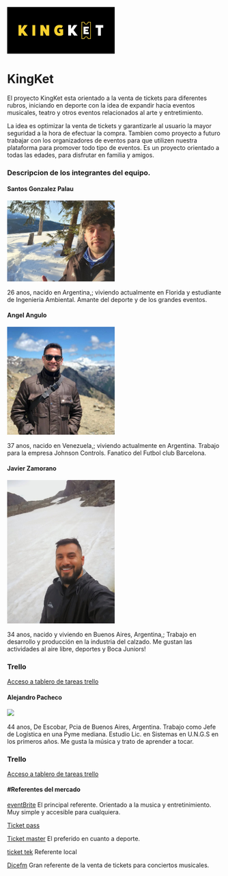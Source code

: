 <img src='sprint2/public/images/kingketLogo.jpg' width=50% text-align=center>
<h1 color=#F8D12F>KingKet</h1>

<p>El proyecto KingKet esta orientado a la venta de tickets para diferentes rubros, iniciando en deporte con la idea de expandir hacia eventos musicales, teatro y otros eventos relacionados al arte y entretimiento.</p>
<p>La idea es optimizar la venta de tickets y garantizarle al usuario la mayor seguridad a la hora de efectuar la compra. Tambien como proyecto a futuro trabajar con los organizadores de eventos para que utilizen nuestra plataforma para promover todo tipo de eventos.
Es un proyecto orientado a todas las edades, para disfrutar en familia y amigos.</p>

<h3 text-align=center>Descripcion de los integrantes del equipo.</h3>
<h4>Santos Gonzalez Palau</h4> 
<div>
<img src='images-integrantes\perfil-santos.jpg' width=50% text-align= center>
<p>26 anos, nacido en Argentina,; viviendo actualmente en Florida y estudiante de Ingenieria Ambiental. Amante del deporte y de los grandes     eventos.</p>
</div>

<h4>Angel Angulo </h4>
<div>
<img src='images-integrantes\Imagen_Angel_Angulo.jpg' width=50% text-align=center>
<p> 37 anos, nacido en Venezuela,; viviendo actualmente en Argentina. Trabajo para la empresa Johnson Controls. Fanatico del Futbol club Barcelona. </p>
</div>

<h4>Javier Zamorano</h4> 
<div>
<img src='images-integrantes\img-perfil-Javier-Zamorano.jpg' width=50% text-align= center>
<p>34 anos, nacido y viviendo en Buenos Aires, Argentina,; Trabajo en desarrollo y producción en la industria del calzado. Me gustan las actividades al aire libre, deportes y Boca Juniors! </p>
</div>
<h3>Trello</h3>
<a href="https://trello.com/b/ZQu5T9mm/proyecto-integrador-e-commerce-kingtek">Acceso a tablero de tareas trello</a>

<h4>Alejandro Pacheco</h4> 
<div>
<img src='images-integrantes\' width=50% text-align= center>
<p>44 anos, De Escobar, Pcia de Buenos Aires, Argentina. Trabajo como Jefe de Logística en una Pyme mediana. Estudio Lic. en Sistemas en U.N.G.S en los primeros años. Me gusta la música y trato de aprender a tocar. </p>
</div>
<h3>Trello</h3>
<a href="https://trello.com/b/ZQu5T9mm/proyecto-integrador-e-commerce-kingtek">Acceso a tablero de tareas trello</a>

<h4>#Referentes del mercado</h4>
<p> <a href="https://www.eventbrite.com/">eventBrite</a>  El principal referente. Orientado a la musica y entretinimiento. Muy simple y accesible para cualquiera.</p>
<p> <a href="https://ticketpass.org/"> Ticket pass</a></p>
<p> <a href="https://www.ticketmaster.com/ " >Ticket master</a> El preferido en cuanto a deporte. <p>
<p> <a href="https://www.ticketek.com.ar/"> ticket tek</a>   Referente local</p>
<p> <a href="https://dice.fm/">Dicefm</a>  Gran referente de la venta de tickets para conciertos musicales.</p>


